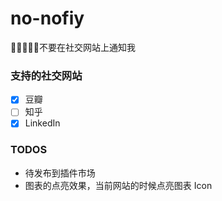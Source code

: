 # no-nofiy

🚫🙅‍♂️🙅‍♀️不要在社交网站上通知我

### 支持的社交网站
- [x] 豆瓣
- [ ] 知乎
- [x] LinkedIn

### TODOS
- 待发布到插件市场
- 图表的点亮效果，当前网站的时候点亮图表 Icon